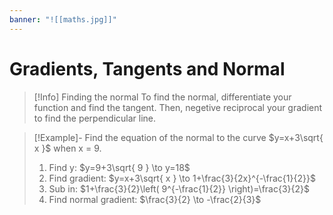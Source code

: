 ```yaml
---
banner: "![[maths.jpg]]"
---
```


# Gradients, Tangents and Normal

> [!Info] Finding the normal
> To find the normal, differentiate your function and find the tangent. Then, negetive reciprocal your gradient to find the perpendicular line.

> [!Example]- Find the equation of the normal to the curve $y=x+3\sqrt{ x }$ when x = 9.
> 1. Find y: $y=9+3\sqrt{ 9 } \to y=18$
> 2. Find gradient: $y=x+3\sqrt{ x } \to 1+\frac{3}{2x}^{-\frac{1}{2}}$
> 3. Sub in: $1+\frac{3}{2}\left( 9^{-\frac{1}{2}} \right)=\frac{3}{2}$
> 4. Find normal gradient: $\frac{3}{2} \to -\frac{2}{3}$
